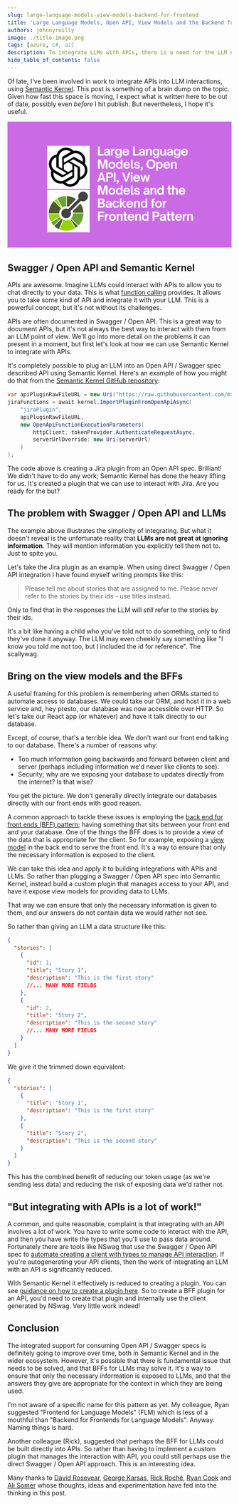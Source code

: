 ```yaml
---
slug: large-language-models-view-models-backend-for-frontend
title: 'Large Language Models, Open API, View Models and the Backend for Frontend Pattern'
authors: johnnyreilly
image: ./title-image.png
tags: [azure, c#, ai]
description: To integrate LLMs with APIs, there is a need for the LLM equivalent of view models and the backend for frontend pattern. This discusses it in the context of Semantic Kernel.
hide_table_of_contents: false
---
```


Of late, I've been involved in work to integrate APIs into LLM interactions, using [Semantic Kernel](https://github.com/microsoft/semantic-kernel). This post is something of a brain dump on the topic. Given how fast this space is moving, I expect what is written here to be out of date, possibly even _before_ I hit publish. But nevertheless, I hope it's useful.

![title image reading "Large Language Models, Open API, View Models and the Backend for Frontend Pattern" with the Azure Open AI / Swagger logos](title-image.png)

<!--truncate-->

## Swagger / Open API and Semantic Kernel

APIs are awesome. Imagine LLMs could interact with APIs to allow you to chat directly to your data. This is what [function calling](https://platform.openai.com/docs/guides/function-calling) provides. It allows you to take some kind of API and integrate it with your LLM. This is a powerful concept, but it's not without its challenges.

APIs are often documented in Swagger / Open API. This is a great way to document APIs, but it's not always the best way to interact with them from an LLM point of view. We'll go into more detail on the problems it can present in a moment, but first let's look at how we can use Semantic Kernel to integrate with APIs.

It's completely possible to plug an LLM into an Open API / Swagger spec described API using Semantic Kernel. Here's an example of how you might do that from the [Semantic Kernel GitHub repository](https://github.com/microsoft/semantic-kernel/blob/9a4450622021ce003234863bcf4def9613ae1153/dotnet/samples/Concepts/Plugins/CreatePluginFromOpenApiSpec_Jira.cs#L69-L77):

```cs
var apiPluginRawFileURL = new Uri("https://raw.githubusercontent.com/microsoft/PowerPlatformConnectors/dev/certified-connectors/JIRA/apiDefinition.swagger.json");
jiraFunctions = await kernel.ImportPluginFromOpenApiAsync(
    "jiraPlugin",
    apiPluginRawFileURL,
    new OpenApiFunctionExecutionParameters(
        httpClient, tokenProvider.AuthenticateRequestAsync,
        serverUrlOverride: new Uri(serverUrl)
    )
);
```

The code above is creating a Jira plugin from an Open API spec. Brilliant! We didn't have to do any work; Semantic Kernel has done the heavy lifting for us. It's created a plugin that we can use to interact with Jira. Are you ready for the but?

## The problem with Swagger / Open API and LLMs

The example above illustrates the simplicity of integrating. But what it doesn't reveal is the unfortunate reality that **LLMs are not great at ignoring information**. They will mention information you explicitly tell them not to. Just to spite you.

Let's take the Jira plugin as an example. When using direct Swagger / Open API integration I have found myself writing prompts like this:

> Please tell me about stories that are assigned to me. Please never refer to the stories by their ids - use titles instead.

Only to find that in the responses the LLM will _still_ refer to the stories by their ids.

It's a bit like having a child who you've told not to do something, only to find they've done it anyway. The LLM may even cheekily say something like "I know you told me not too, but I included the id for reference". The scallywag.

## Bring on the view models and the BFFs

A useful framing for this problem is remembering when ORMs started to automate access to databases. We could take our ORM, and host it in a web service and, hey presto, our database was now accessible over HTTP. So let's take our React app (or whatever) and have it talk directly to our database.

Except, of course, that's a terrible idea. We don't want our front end talking to our database. There's a number of reasons why:

- Too much information going backwards and forward between client and server (perhaps including information we'd never like clients to see).
- Security; why are we exposing your database to updates directly from the internet? Is that wise?

You get the picture. We don't generally directly integrate our databases directly with our front ends with good reason.

A common approach to tackle these issues is employing the [back end for front ends (BFF) pattern](https://learn.microsoft.com/en-us/azure/architecture/patterns/backends-for-frontends); having something that sits between your front end and your database. One of the things the BFF does is to provide a view of the data that is appropriate for the client. So for example, exposing a [view model](https://en.wikipedia.org/wiki/View_model) in the back end to serve the front end. It's a way to ensure that only the necessary information is exposed to the client.

We can take this idea and apply it to building integrations with APIs and LLMs. So rather than plugging a Swagger / Open API spec into Semantic Kernel, instead build a custom plugin that manages access to your API, and have it expose view models for providing data to LLMs.

That way we can ensure that only the necessary information is given to them, and our answers do not contain data we would rather not see.

So rather than giving an LLM a data structure like this:

```json
{
  "stories": [
    {
      "id": 1,
      "title": "Story 1",
      "description": "This is the first story"
      //... MANY MORE FIELDS
    },
    {
      "id": 2,
      "title": "Story 2",
      "description": "This is the second story"
      //... MANY MORE FIELDS
    }
  ]
}
```

We give it the trimmed down equivalent:

```json
{
  "stories": [
    {
      "title": "Story 1",
      "description": "This is the first story"
    },
    {
      "title": "Story 2",
      "description": "This is the second story"
    }
  ]
}
```

This has the combined benefit of reducing our token usage (as we're sending less data) and reducing the risk of exposing data we'd rather not.

## "But integrating with APIs is a lot of work!"

A common, and quite reasonable, complaint is that integrating with an API involves a lot of work. You have to write some code to interact with the API, and then you have write the types that you'll use to pass data around. Fortunately there are tools like NSwag that use the Swagger / Open API spec to [automate creating a client with types to manage API interaction](../2021-03-06-generate-typescript-and-csharp-clients-with-nswag/index.md). If you're autogenerating your API clients, then the work of integrating an LLM with an API is significantly reduced.

With Semantic Kernel it effectively is reduced to creating a plugin. You can see [guidance on how to create a plugin here](https://learn.microsoft.com/en-us/semantic-kernel/agents/plugins/using-the-kernelfunction-decorator?tabs=Csharp). So to create a BFF plugin for an API, you'd need to create that plugin and internally use the client generated by NSwag. Very little work indeed!

## Conclusion

The integrated support for consuming Open API / Swagger specs is definitely going to improve over time, both in Semantic Kernel and in the wider ecosystem. However, it's possible that there is fundamental issue that needs to be solved, and that BFFs for LLMs may solve it. It's a way to ensure that only the necessary information is exposed to LLMs, and that the answers they give are appropriate for the context in which they are being used.

I'm not aware of a specific name for this pattern as yet. My colleague, Ryan suggested "Frontend for Language Models" (FLM) which is less of a mouthful than "Backend for Frontends for Language Models". Anyway. Naming things is hard.

Another colleague (Rick), suggested that perhaps the BFF for LLMs could be built directly into APIs. So rather than having to implement a custom plugin that manages the interaction with API, you could still perhaps use the direct Swagger / Open API approach. This is an interesting idea.

Many thanks to [David Rosevear](https://github.com/drosevear), [George Karsas](https://www.linkedin.com/in/george-karsas), [Rick Roché](https://www.rickroche.com/), [Ryan Cook](https://github.com/RyanMatCook) and [Ali Somer](https://uk.linkedin.com/in/alisomer) whose thoughts, ideas and experimentation have fed into the thinking in this post.
